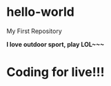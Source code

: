 # hello-world
My First Repository

<b>I love outdoor sport, play LOL~~~<b>

<h1>Coding for live!!!<h1>
